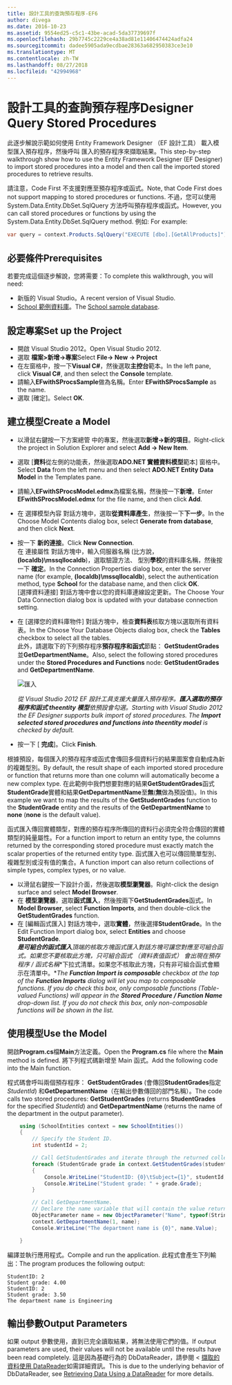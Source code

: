 ```yaml
---
title: 設計工具的查詢預存程序-EF6
author: divega
ms.date: 2016-10-23
ms.assetid: 9554ed25-c5c1-43be-acad-5da37739697f
ms.openlocfilehash: 29b7745c2229ce4a38ad81e11406474424adfa24
ms.sourcegitcommit: dadee5905ada9ecdbae28363a682950383ce3e10
ms.translationtype: MT
ms.contentlocale: zh-TW
ms.lasthandoff: 08/27/2018
ms.locfileid: "42994968"
---
```

# <a name="designer-query-stored-procedures"></a><span data-ttu-id="d8405-102">設計工具的查詢預存程序</span><span class="sxs-lookup"><span data-stu-id="d8405-102">Designer Query Stored Procedures</span></span>
<span data-ttu-id="d8405-103">此逐步解說示範如何使用 Entity Framework Designer （EF 設計工具） 載入模型匯入預存程序，然後呼叫 匯入的預存程序來擷取結果。</span><span class="sxs-lookup"><span data-stu-id="d8405-103">This step-by-step walkthrough show how to use the Entity Framework Designer (EF Designer) to import stored procedures into a model and then call the imported stored procedures to retrieve results.</span></span> 

<span data-ttu-id="d8405-104">請注意，Code First 不支援對應至預存程序或函式。</span><span class="sxs-lookup"><span data-stu-id="d8405-104">Note, that Code First does not support mapping to stored procedures or functions.</span></span> <span data-ttu-id="d8405-105">不過，您可以使用 System.Data.Entity.DbSet.SqlQuery 方法呼叫預存程序或函式。</span><span class="sxs-lookup"><span data-stu-id="d8405-105">However, you can call stored procedures or functions by using the System.Data.Entity.DbSet.SqlQuery method.</span></span> <span data-ttu-id="d8405-106">例如: </span><span class="sxs-lookup"><span data-stu-id="d8405-106">For example:</span></span>
``` csharp
var query = context.Products.SqlQuery("EXECUTE [dbo].[GetAllProducts]")`;
```

## <a name="prerequisites"></a><span data-ttu-id="d8405-107">必要條件</span><span class="sxs-lookup"><span data-stu-id="d8405-107">Prerequisites</span></span>

<span data-ttu-id="d8405-108">若要完成這個逐步解說，您將需要：</span><span class="sxs-lookup"><span data-stu-id="d8405-108">To complete this walkthrough, you will need:</span></span>

- <span data-ttu-id="d8405-109">新版的 Visual Studio。</span><span class="sxs-lookup"><span data-stu-id="d8405-109">A recent version of Visual Studio.</span></span>
- <span data-ttu-id="d8405-110">[School 範例資料庫](~/ef6/resources/school-database.md)。</span><span class="sxs-lookup"><span data-stu-id="d8405-110">The [School sample database](~/ef6/resources/school-database.md).</span></span>

## <a name="set-up-the-project"></a><span data-ttu-id="d8405-111">設定專案</span><span class="sxs-lookup"><span data-stu-id="d8405-111">Set up the Project</span></span>

-   <span data-ttu-id="d8405-112">開啟 Visual Studio 2012。</span><span class="sxs-lookup"><span data-stu-id="d8405-112">Open Visual Studio 2012.</span></span>
-   <span data-ttu-id="d8405-113">選取 **檔案&gt;新增-&gt;專案**</span><span class="sxs-lookup"><span data-stu-id="d8405-113">Select **File-&gt; New -&gt; Project**</span></span>
-   <span data-ttu-id="d8405-114">在左窗格中，按一下**Visual C\#**，然後選取**主控台**範本。</span><span class="sxs-lookup"><span data-stu-id="d8405-114">In the left pane, click **Visual C\#**, and then select the **Console** template.</span></span>
-   <span data-ttu-id="d8405-115">請輸入**EFwithSProcsSample**做為名稱。</span><span class="sxs-lookup"><span data-stu-id="d8405-115">Enter **EFwithSProcsSample** as the name.</span></span>
-   <span data-ttu-id="d8405-116">選取 [確定]。</span><span class="sxs-lookup"><span data-stu-id="d8405-116">Select **OK**.</span></span>

## <a name="create-a-model"></a><span data-ttu-id="d8405-117">建立模型</span><span class="sxs-lookup"><span data-stu-id="d8405-117">Create a Model</span></span>

-   <span data-ttu-id="d8405-118">以滑鼠右鍵按一下方案總管 中的專案，然後選取**新增-&gt;新的項目**。</span><span class="sxs-lookup"><span data-stu-id="d8405-118">Right-click the project in Solution Explorer and select **Add -&gt; New Item**.</span></span>
-   <span data-ttu-id="d8405-119">選取 [**資料**從左側的功能表，然後選取**ADO.NET 實體資料模型**範本] 窗格中。</span><span class="sxs-lookup"><span data-stu-id="d8405-119">Select **Data** from the left menu and then select **ADO.NET Entity Data Model** in the Templates pane.</span></span>
-   <span data-ttu-id="d8405-120">請輸入**EFwithSProcsModel.edmx**為檔案名稱，然後按一下**新增**。</span><span class="sxs-lookup"><span data-stu-id="d8405-120">Enter **EFwithSProcsModel.edmx** for the file name, and then click **Add**.</span></span>
-   <span data-ttu-id="d8405-121">在 選擇模型內容 對話方塊中，選取**從資料庫產生**，然後按一下**下一步**。</span><span class="sxs-lookup"><span data-stu-id="d8405-121">In the Choose Model Contents dialog box, select **Generate from database**, and then click **Next**.</span></span>
-   <span data-ttu-id="d8405-122">按一下 **新的連接**。</span><span class="sxs-lookup"><span data-stu-id="d8405-122">Click **New Connection**.</span></span>  
    <span data-ttu-id="d8405-123">在 連接屬性 對話方塊中，輸入伺服器名稱 (比方說， **(localdb)\\mssqllocaldb**)，選取驗證方法、 型別**學校**的資料庫名稱，然後按一下 **確定**。</span><span class="sxs-lookup"><span data-stu-id="d8405-123">In the Connection Properties dialog box, enter the server name (for example, **(localdb)\\mssqllocaldb**), select the authentication method, type **School** for the database name, and then click **OK**.</span></span>  
    <span data-ttu-id="d8405-124">[選擇資料連接] 對話方塊中會以您的資料庫連線設定更新。</span><span class="sxs-lookup"><span data-stu-id="d8405-124">The Choose Your Data Connection dialog box is updated with your database connection setting.</span></span>
-   <span data-ttu-id="d8405-125">在 [選擇您的資料庫物件] 對話方塊中，檢查**資料表**核取方塊以選取所有資料表。</span><span class="sxs-lookup"><span data-stu-id="d8405-125">In the Choose Your Database Objects dialog box, check the **Tables** checkbox to select all the tables.</span></span>  
    <span data-ttu-id="d8405-126">此外，請選取下的下列預存程序**預存程序和函式**節點： **GetStudentGrades**並**GetDepartmentName**。</span><span class="sxs-lookup"><span data-stu-id="d8405-126">Also, select the following stored procedures under the **Stored Procedures and Functions** node: **GetStudentGrades** and **GetDepartmentName**.</span></span> 

    ![匯入](~/ef6/media/import.jpg)

    <span data-ttu-id="d8405-128">*從 Visual Studio 2012 EF 設計工具支援大量匯入預存程序。**匯入選取的預存程序和函式 theentity 模型**依預設會勾選。*</span><span class="sxs-lookup"><span data-stu-id="d8405-128">*Starting with Visual Studio 2012 the EF Designer supports bulk import of stored procedures. The **Import selected stored procedures and functions into theentity model** is checked by default.*</span></span>
-   <span data-ttu-id="d8405-129">按一下 [ **完成**]。</span><span class="sxs-lookup"><span data-stu-id="d8405-129">Click **Finish**.</span></span>

<span data-ttu-id="d8405-130">根據預設，每個匯入的預存程序或函式會傳回多個資料行的結果圖案會自動成為新的複雜型別。</span><span class="sxs-lookup"><span data-stu-id="d8405-130">By default, the result shape of each imported stored procedure or function that returns more than one column will automatically become a new complex type.</span></span> <span data-ttu-id="d8405-131">在此範例中我們想要對應的結果**GetStudentGrades**函式**StudentGrade**實體和結果**GetDepartmentName**至**無**(**無**做為預設值)。</span><span class="sxs-lookup"><span data-stu-id="d8405-131">In this example we want to map the results of the **GetStudentGrades** function to the **StudentGrade** entity and the results of the **GetDepartmentName** to **none** (**none** is the default value).</span></span>

<span data-ttu-id="d8405-132">函式匯入傳回實體類型，對應的預存程序所傳回的資料行必須完全符合傳回的實體類型的純量屬性。</span><span class="sxs-lookup"><span data-stu-id="d8405-132">For a function import to return an entity type, the columns returned by the corresponding stored procedure must exactly match the scalar properties of the returned entity type.</span></span> <span data-ttu-id="d8405-133">函式匯入也可以傳回簡單型別、 複雜型別或沒有值的集合。</span><span class="sxs-lookup"><span data-stu-id="d8405-133">A function import can also return collections of simple types, complex types, or no value.</span></span>

-   <span data-ttu-id="d8405-134">以滑鼠右鍵按一下設計介面，然後選取**模型瀏覽器**。</span><span class="sxs-lookup"><span data-stu-id="d8405-134">Right-click the design surface and select **Model Browser**.</span></span>
-   <span data-ttu-id="d8405-135">在 **模型瀏覽器**，選取**函式匯入**，然後按兩下**GetStudentGrades**函式。</span><span class="sxs-lookup"><span data-stu-id="d8405-135">In **Model Browser**, select **Function Imports**, and then double-click the **GetStudentGrades** function.</span></span>
-   <span data-ttu-id="d8405-136">在 [編輯函式匯入] 對話方塊中，選取**實體**，然後選擇**StudentGrade**。</span><span class="sxs-lookup"><span data-stu-id="d8405-136">In the Edit Function Import dialog box, select **Entities** and choose **StudentGrade**.</span></span>  
    <span data-ttu-id="d8405-137">***是可組合的函式匯入**頂端的核取方塊**函式匯入**對話方塊可讓您對應至可組合函式。如果您不要核取此方塊，只可組合函式 （資料表值函式） 會出現在**預存程序 / 函式名稱**下拉式清單。如果您不核取此方塊，只有非可組合函式會顯示在清單中。*</span><span class="sxs-lookup"><span data-stu-id="d8405-137">*The **Function Import is composable** checkbox at the top of the **Function Imports** dialog will let you map to composable functions. If you do check this box, only composable functions (Table-valued Functions) will appear in the **Stored Procedure / Function Name** drop-down list. If you do not check this box, only non-composable functions will be shown in the list.*</span></span>

## <a name="use-the-model"></a><span data-ttu-id="d8405-138">使用模型</span><span class="sxs-lookup"><span data-stu-id="d8405-138">Use the Model</span></span>

<span data-ttu-id="d8405-139">開啟**Program.cs**檔**Main**方法定義。</span><span class="sxs-lookup"><span data-stu-id="d8405-139">Open the **Program.cs** file where the **Main** method is defined.</span></span> <span data-ttu-id="d8405-140">將下列程式碼新增至 Main 函式。</span><span class="sxs-lookup"><span data-stu-id="d8405-140">Add the following code into the Main function.</span></span>

<span data-ttu-id="d8405-141">程式碼會呼叫兩個預存程序： **GetStudentGrades** (會傳回**StudentGrades**指定*StudentId*) 和**GetDepartmentName**（在輸出參數傳回的部門名稱）。</span><span class="sxs-lookup"><span data-stu-id="d8405-141">The code calls two stored procedures: **GetStudentGrades** (returns **StudentGrades** for the specified *StudentId*) and **GetDepartmentName** (returns the name of the department in the output parameter).</span></span>  

``` csharp
    using (SchoolEntities context = new SchoolEntities())
    {
        // Specify the Student ID.
        int studentId = 2;

        // Call GetStudentGrades and iterate through the returned collection.
        foreach (StudentGrade grade in context.GetStudentGrades(studentId))
        {
            Console.WriteLine("StudentID: {0}\tSubject={1}", studentId, grade.Subject);
            Console.WriteLine("Student grade: " + grade.Grade);
        }

        // Call GetDepartmentName.
        // Declare the name variable that will contain the value returned by the output parameter.
        ObjectParameter name = new ObjectParameter("Name", typeof(String));
        context.GetDepartmentName(1, name);
        Console.WriteLine("The department name is {0}", name.Value);

    }
```

<span data-ttu-id="d8405-142">編譯並執行應用程式。</span><span class="sxs-lookup"><span data-stu-id="d8405-142">Compile and run the application.</span></span> <span data-ttu-id="d8405-143">此程式會產生下列輸出：</span><span class="sxs-lookup"><span data-stu-id="d8405-143">The program produces the following output:</span></span>

```
StudentID: 2
Student grade: 4.00
StudentID: 2
Student grade: 3.50
The department name is Engineering
```

<a name="output-parameters"></a><span data-ttu-id="d8405-144">輸出參數</span><span class="sxs-lookup"><span data-stu-id="d8405-144">Output Parameters</span></span>
-----------------

<span data-ttu-id="d8405-145">如果 output 參數使用，直到已完全讀取結果，將無法使用它們的值。</span><span class="sxs-lookup"><span data-stu-id="d8405-145">If output parameters are used, their values will not be available until the results have been read completely.</span></span> <span data-ttu-id="d8405-146">這是因為基礎行為的 DbDataReader，請參閱 <<c0> [ 擷取的資料使用 DataReader](http://go.microsoft.com/fwlink/?LinkID=398589)如需詳細資訊。</span><span class="sxs-lookup"><span data-stu-id="d8405-146">This is due to the underlying behavior of DbDataReader, see [Retrieving Data Using a DataReader](http://go.microsoft.com/fwlink/?LinkID=398589) for more details.</span></span>
